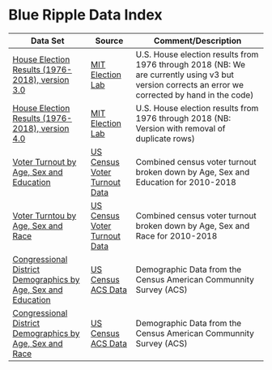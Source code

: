 # Blue Ripple Data Index

| Data Set                                                                                                                                      | Source           | Comment/Description                                                         |
| -------------------------------------------------                                                                                                           | ---------------- | -----------------------------------------                                   |
| [House Election Results (1976-2018), version 3.0](https://github.com/blueripple/BlueRipple/blob/master/data/1976-2018-house.csv)   | [MIT Election Lab](https://dataverse.harvard.edu/dataset.xhtml?persistentId=doi:10.7910/DVN/IG0UN2&version=3.0) | U.S. House election results from 1976 through 2018 (NB: We are currently using v3 but version corrects an error we corrected by hand in the code)                           |
| [House Election Results (1976-2018), version 4.0](https://github.com/blueripple/BlueRipple/blob/master/data/1976-2018-house_v2.csv)                         | [MIT Election Lab](https://dataverse.harvard.edu/dataset.xhtml?persistentId=doi:10.7910/DVN/IG0UN2&version=4.0) | U.S. House election results from 1976 through 2018 (NB: Version with removal of duplicate rows)                           |
| [Voter Turnout by Age, Sex and Education](https://github.com/blueripple/BlueRipple/blob/master/data/DetailedTurnoutByAgeSexEducation2010-2018.csv) | [US Census Voter Turnout Data](https://www.census.gov/topics/public-sector/voting/data/tables.2018.html)| Combined census voter turnout broken down by Age, Sex and Education for 2010-2018 |
| [Voter Turntou by Age, Sex and Race](https://github.com/blueripple/BlueRipple/blob/master/data/DetailedTurnoutByAgeSexRace2010-2018.csv) | [US Census Voter Turnout Data](https://www.census.gov/topics/public-sector/voting/data/tables.2018.html)| Combined census voter turnout broken down by Age, Sex and Race for 2010-2018 |
| [Congressional District Demographics by Age, Sex and Education](https://github.com/blueripple/BlueRipple/blob/master/data/ageSexEducationDemographics2010-2017.csv) | [US Census ACS Data](https://www.census.gov/programs-surveys/acs)| Demographic Data from the Census American Communnity Survey (ACS) |
| [Congressional District Demographics by Age, Sex and Race](https://github.com/blueripple/BlueRipple/blob/master/data/ageSexRaceDemographics2010-2017.csv) | [US Census ACS Data](https://www.census.gov/programs-surveys/acs)| Demographic Data from the Census American Communnity Survey (ACS) |

